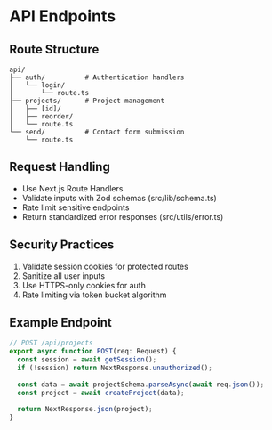 # API Endpoints

## Route Structure
```
api/
├── auth/          # Authentication handlers
│   └── login/     
│       └── route.ts
├── projects/      # Project management
│   ├── [id]/     
│   ├── reorder/  
│   └── route.ts  
└── send/          # Contact form submission
    └── route.ts
```

## Request Handling
- Use Next.js Route Handlers
- Validate inputs with Zod schemas (src/lib/schema.ts)
- Rate limit sensitive endpoints
- Return standardized error responses (src/utils/error.ts)

## Security Practices
1. Validate session cookies for protected routes
2. Sanitize all user inputs
3. Use HTTPS-only cookies for auth
4. Rate limiting via token bucket algorithm

## Example Endpoint
```ts
// POST /api/projects
export async function POST(req: Request) {
  const session = await getSession();
  if (!session) return NextResponse.unauthorized();
  
  const data = await projectSchema.parseAsync(await req.json());
  const project = await createProject(data);
  
  return NextResponse.json(project);
}